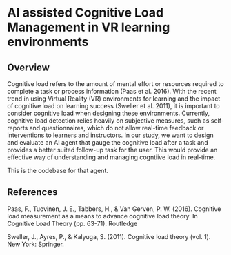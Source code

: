 # AI assisted Cognitive Load Management in VR learning environments

## Overview
Cognitive load refers to the amount of mental effort or resources required to complete a
task or process information (Paas et al. 2016). With the recent trend in using Virtual Reality
(VR) environments for learning and the impact of cognitive load on learning success
(Sweller et al. 2011), it is important to consider cognitive load when designing these
environments. Currently, cognitive load detection relies heavily on subjective measures,
such as self-reports and questionnaires, which do not allow real-time feedback or interventions to learners
and instructors. In our study, we want to design and evaluate an AI agent that gauge the cognitive load after a
task and provides a better suited follow-up task for the user. This would provide an effective way of understanding and managing cogntiive load in real-time.

This is the codebase for that agent.


## References
Paas, F., Tuovinen, J. E., Tabbers, H., & Van Gerven, P. W. (2016). Cognitive load measurement as a means to advance cognitive load theory. In Cognitive Load Theory (pp. 63-71). Routledge 

Sweller, J., Ayres, P., & Kalyuga, S. (2011). Cognitive load theory (vol. 1). New York: Springer. 